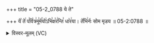 +++
title = "05-2_0788 ये ते"

+++
ये꣡ ते꣢ प꣣वि꣡त्र꣢मू꣣र्म꣡यो꣢ऽभि꣣क्ष꣡र꣢न्ति꣣ धा꣡र꣢या। ते꣡भि꣢र्नः सोम मृडय ॥ 05-2:0788 ॥

<details><summary>विस्वर-मूलम् (VC)</summary>

ये ते पवित्रमूर्मयोऽभिक्षरन्ति धारया । तेभिर्नः सोम मृडय ॥७८८॥
</details>